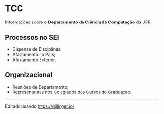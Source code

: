 # TCC
Informações sobre o **Departamento de Ciência da Computação** da UFF.
## Processos no SEI
- Dispensa de Disciplinas;
- Afastamento no Pais;
- Afastamento Exterior.

## Organizacional 
- Reuniões de Departamento;
- [Representantes nos Colegiados dos Cursos de Graduação](src/tcc-representantes-colegiados.md).

---
Editado usando https://dillinger.io/
